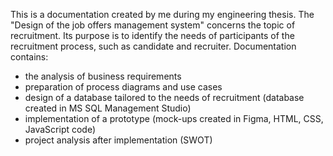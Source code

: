 This is a documentation created by me during my engineering thesis.
The "Design of the job offers management system" concerns the topic of recruitment. Its purpose is to identify the needs of participants of the recruitment process, such as candidate and recruiter.
Documentation contains:
- the analysis of business requirements
- preparation of process diagrams and use cases
- design of a database tailored to the needs of recruitment (database created in MS SQL Management Studio)
- implementation of a prototype (mock-ups created in Figma, HTML, CSS, JavaScript code) 
- project analysis after implementation (SWOT)
